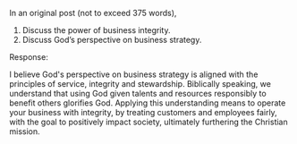 In an original post (not to exceed 375 words), 

1. Discuss the power of business integrity.
2. Discuss God’s perspective on business strategy.

Response:

I believe God's perspective on business strategy is aligned with the principles of service, integrity and stewardship. Biblically speaking, we understand that using God given talents and resources responsibly to benefit others glorifies God. Applying this understanding means to operate your business with integrity, by treating customers and employees fairly, with the goal to positively impact society, ultimately furthering the Christian mission.  